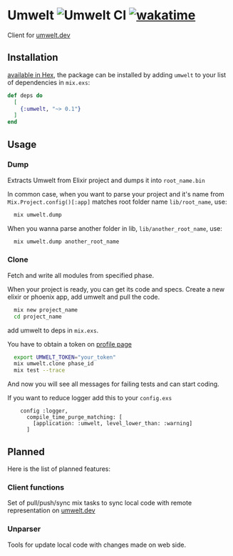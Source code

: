 # Umwelt ![Umwelt CI](https://github.com/sovetnik/umwelt/actions/workflows/elixir.yml/badge.svg?event=push) [![wakatime](https://wakatime.com/badge/user/7542de1a-027f-4ed7-bc4b-c31d4cf9aa2a/project/018c9f92-bb93-4303-816f-bc0799a61194.svg)](https://wakatime.com/badge/user/7542de1a-027f-4ed7-bc4b-c31d4cf9aa2a/project/018c9f92-bb93-4303-816f-bc0799a61194)
Client for [umwelt.dev](https://umwelt.dev)

## Installation

[available in Hex](https://hex.pm/packages/umwelt), the package can be installed
by adding `umwelt` to your list of dependencies in `mix.exs`:

```elixir
def deps do
  [
    {:umwelt, "~> 0.1"}
  ]
end
```

## Usage

### Dump

Extracts Umwelt from Elixir project and dumps it into `root_name.bin`

In common case, when you want to parse your project and it's name from `Mix.Project.config()[:app]` matches root folder name `lib/root_name`, use:
```bash
  mix umwelt.dump
```

When you wanna parse another folder in lib, `lib/another_root_name`, use:
```bash
  mix umwelt.dump another_root_name
```

### Clone

Fetch and write all modules from specified phase.

When your project is ready, you can get its code and specs.
Create a new elixir or phoenix app, add umwelt and pull the code.
```bash
  mix new project_name
  cd project_name
```
add umwelt to deps in `mix.exs`.

You have to obtain a token on [profile page](https://umwelt.dev/auth/profile) 
```bash
  export UMWELT_TOKEN="your_token"
  mix umwelt.clone phase_id
  mix test --trace
```
And now you will see all messages for failing tests and can start coding.

If you want to reduce logger add this to your `config.exs`
```
    config :logger,
      compile_time_purge_matching: [
        [application: :umwelt, level_lower_than: :warning]
      ]
```

## Planned
Here is the list of planned features:

### Client functions
Set of pull/push/sync mix tasks to sync local code with remote representation on [umwelt.dev](https://umwelt.dev)

### Unparser
Tools for update local code with changes made on web side.
